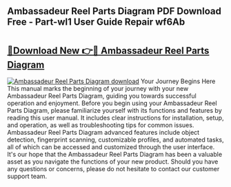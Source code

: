 ## Ambassadeur Reel Parts Diagram PDF Download Free - Part-wI1 User Guide Repair wf6Ab

# <h2><a href="http://dflc0hc.blite.top/?on=Ambassadeur+Reel+Parts+Diagram">🔗Download New 👉🔴 Ambassadeur Reel Parts Diagram</a></h2>

[![Ambassadeur Reel Parts Diagram download](https://i.imgur.com/lujVjoI.png)](http://dflc0hc.blite.top/?on=Ambassadeur+Reel+Parts+Diagram)
Your Journey Begins Here This manual marks the beginning of your journey with your new Ambassadeur Reel Parts Diagram, guiding you towards successful operation and enjoyment. Before you begin using your Ambassadeur Reel Parts Diagram, please familiarize yourself with its functions and features by reading this user manual. It includes clear instructions for installation, setup, and operation, as well as troubleshooting tips for common issues. Ambassadeur Reel Parts Diagram advanced features include object detection, fingerprint scanning, customizable profiles, and automated tasks, all of which can be accessed and customized through the user interface. It's our hope that the Ambassadeur Reel Parts Diagram has been a valuable asset as you navigate the functions of your new product. Should you have any questions or concerns, please do not hesitate to contact our customer support team.
